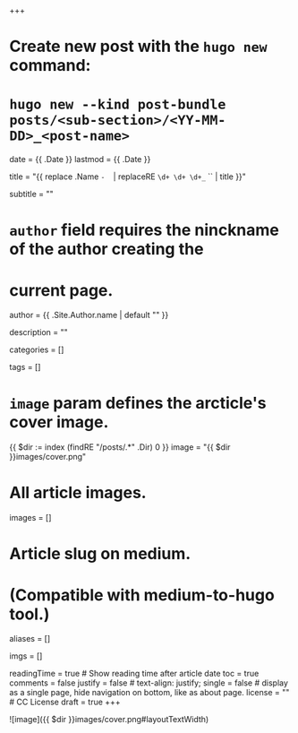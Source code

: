 +++
# Create new post with the `hugo new` command: 
# `hugo new --kind post-bundle posts/<sub-section>/<YY-MM-DD>_<post-name>`

date = {{ .Date }}
lastmod = {{ .Date }}

title = "{{ replace .Name `-` ` ` | replaceRE `\d+ \d+ \d+_` `` | title }}"

subtitle = ""

# `author` field requires the ninckname of the author creating the
# current page.
author = {{ .Site.Author.name | default "" }}

description = ""

categories = []

tags = []

# `image` param defines the arcticle's cover image.
{{ $dir := index (findRE "/posts/.*" .Dir) 0 }}
image = "{{ $dir }}images/cover.png" 

# All article images.
images = []

# Article slug on medium.
# (Compatible with medium-to-hugo tool.)
aliases = []

imgs = []

readingTime = true  # Show reading time after article date
toc = true
comments = false
justify = false  # text-align: justify;
single = false  # display as a single page, hide navigation on bottom, like as about page.
license = ""  # CC License
draft = true
+++



![image]({{ $dir }}images/cover.png#layoutTextWidth)

